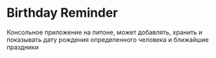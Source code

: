 # Birthday Reminder

Консольное приложение на питоне, может добавлять, хранить и показывать дату рождения определенного человека и ближайшие праздники

